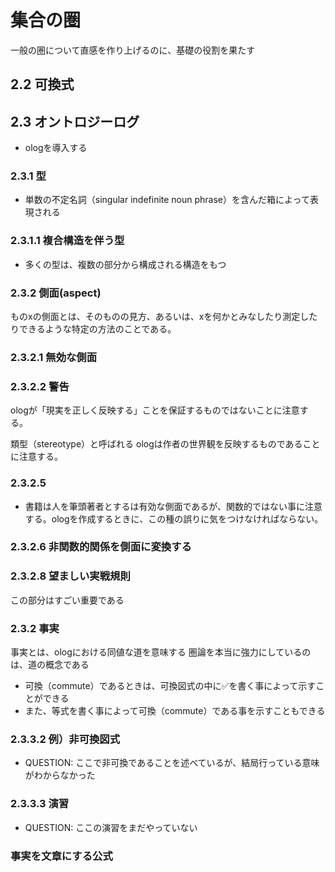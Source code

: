 # 集合の圏
一般の圏について直感を作り上げるのに、基礎の役割を果たす


## 2.2 可換式

## 2.3 オントロジーログ
- ologを導入する


### 2.3.1 型
- 単数の不定名詞（singular indefinite noun phrase）を含んだ箱によって表現される
### 2.3.1.1 複合構造を伴う型
- 多くの型は、複数の部分から構成される構造をもつ


### 2.3.2 側面(aspect)
ものxの側面とは、そのものの見方、あるいは、xを何かとみなしたり測定したりできるような特定の方法のことである。

### 2.3.2.1 無効な側面

### 2.3.2.2 警告

ologが「現実を正しく反映する」ことを保証するものではないことに注意する。

類型（stereotype）と呼ばれる
ologは作者の世界観を反映するものであることに注意する。

### 2.3.2.5
- 書籍は人を筆頭著者とするは有効な側面であるが、関数的ではない事に注意する。ologを作成するときに、この種の誤りに気をつけなければならない。


### 2.3.2.6 非関数的関係を側面に変換する

### 2.3.2.8 望ましい実戦規則
この部分はすごい重要である

### 2.3.2 事実
事実とは、ologにおける同値な道を意味する
圏論を本当に強力にしているのは、道の概念である
- 可換（commute）であるときは、可換図式の中に✅を書く事によって示すことができる
- また、等式を書く事によって可換（commute）である事を示すこともできる

### 2.3.3.2 例）非可換図式
- QUESTION: ここで非可換であることを述べているが、結局行っている意味がわからなかった

### 2.3.3.3 演習
- QUESTION: ここの演習をまだやっていない


### 事実を文章にする公式


